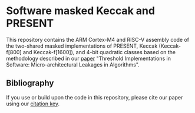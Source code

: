 # Software masked Keccak and PRESENT
This repository contains the ARM Cortex-M4 and RISC-V assembly code of the two-shared masked implementations of PRESENT, Keccak (Keccak-f[800] and Keccak-f[1600]), and 4-bit quadratic classes based on the methodology described in our [paper](https://eprint.iacr.org/2022/1546) "Threshold Implementations in Software: Micro-architectural Leakages in Algorithms".

## Bibliography

If you use or build upon the code in this repository, please cite our paper using our [citation key](./CITATION).
